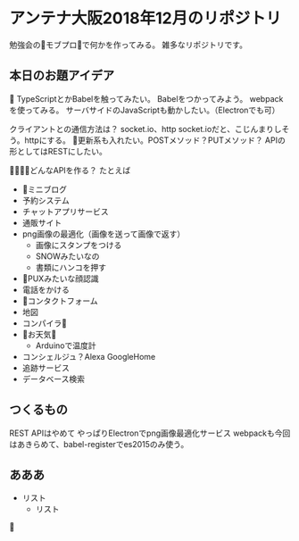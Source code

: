 # アンテナ大阪2018年12月のリポジトリ
勉強会のモブプロで何かを作ってみる。
雑多なリポジトリです。

## 本日のお題アイデア

TypeScriptとかBabelを触ってみたい。
Babelをつかってみよう。
webpackを使ってみる。
サーバサイドのJavaScriptも動かしたい。（Electronでも可）

クライアントとの通信方法は？
socket.io、http
socket.ioだと、こじんまりしそう。httpにする。
更新系も入れたい。POSTメソッド？PUTメソッド？
APIの形としてはRESTにしたい。

どんなAPIを作る？
たとえば
- ミニブログ
- 予約システム
- チャットアプリサービス
- 通販サイト
- png画像の最適化（画像を送って画像で返す）
  - 画像にスタンプをつける
  - SNOWみたいなの
  - 書類にハンコを押す
- PUXみたいな顔認識
- 電話をかける
- コンタクトフォーム
- 地図
- コンパイラ
- お天気
  - Arduinoで温度計
- コンシェルジュ？Alexa GoogleHome
- 追跡サービス
- データベース検索


## つくるもの
REST APIはやめて
やっぱりElectronでpng画像最適化サービス
webpackも今回はあきらめて、babel-registerでes2015のみ使う。



## あああ
- リスト
  - リスト




